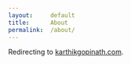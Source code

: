 ```yaml
---
layout:     default
title:      About
permalink:  /about/
---
```


Redirecting to [karthikgopinath.com](//karthikgopinath.com).

<script type="text/javascript">
    location.href='/';
</script>
